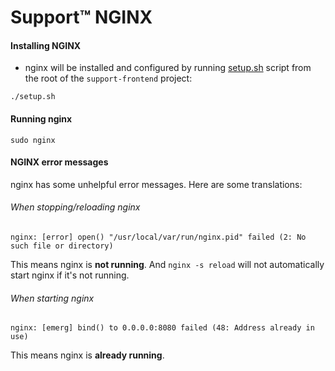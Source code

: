 # Support™ NGINX
#### Installing NGINX

- nginx will be installed and configured by running [setup.sh](setup.sh) script from the root of the `support-frontend` project:

```
./setup.sh
```

#### Running nginx
```
sudo nginx
```

#### NGINX error messages

nginx has some unhelpful error messages. Here are some translations:

###### When stopping/reloading nginx
```
nginx: [error] open() "/usr/local/var/run/nginx.pid" failed (2: No such file or directory)
```

This means nginx is **not running**. And `nginx -s reload` will not automatically start nginx if it's not running.

###### When starting nginx
```
nginx: [emerg] bind() to 0.0.0.0:8080 failed (48: Address already in use)
```

This means nginx is **already running**.

